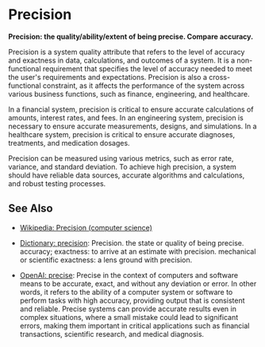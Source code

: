 # Precision

**Precision: the quality/ability/extent of being precise. Compare accuracy.**

<span data-chatgpt-prompt="explain precision (system quality attribute, cross-functional constraint, non-functional requirement)">

Precision is a system quality attribute that refers to the level of accuracy and exactness in data, calculations, and outcomes of a system. It is a non-functional requirement that specifies the level of accuracy needed to meet the user's requirements and expectations. Precision is also a cross-functional constraint, as it affects the performance of the system across various business functions, such as finance, engineering, and healthcare.

In a financial system, precision is critical to ensure accurate calculations of amounts, interest rates, and fees. In an engineering system, precision is necessary to ensure accurate measurements, designs, and simulations. In a healthcare system, precision is critical to ensure accurate diagnoses, treatments, and medication dosages.

Precision can be measured using various metrics, such as error rate, variance, and standard deviation. To achieve high precision, a system should have reliable data sources, accurate algorithms and calculations, and robust testing processes.

</span>

## See Also

* [Wikipedia: Precision (computer science)](https://wikipedia.org/wiki/Precision_(computer_science))

* [Dictionary: precision](https://www.dictionary.com/browse/precision): Precision. the state or quality of being precise.
accuracy; exactness: to arrive at an estimate with precision. mechanical or scientific exactness: a lens ground with precision.

* [OpenAI: precise](https:://openai.com): <span data-chatgpt-prompt="define precise (computers and software)">Precise in the context of computers and software means to be accurate, exact, and without any deviation or error. In other words, it refers to the ability of a computer system or software to perform tasks with high accuracy, providing output that is consistent and reliable. Precise systems can provide accurate results even in complex situations, where a small mistake could lead to significant errors, making them important in critical applications such as financial transactions, scientific research, and medical diagnosis.</span>
